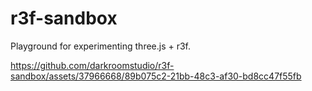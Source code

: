 # r3f-sandbox

Playground for experimenting three.js + r3f.

https://github.com/darkroomstudio/r3f-sandbox/assets/37966668/89b075c2-21bb-48c3-af30-bd8cc47f55fb


